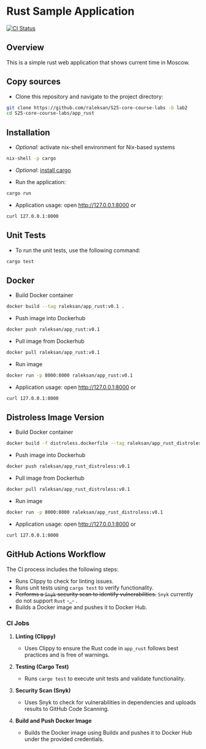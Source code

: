 # Rust Sample Application

[![CI Status](https://github.com/Raleksan/S25-core-course-labs/actions/workflows/app_rust.yaml/badge.svg)](https://github.com/Raleksan/S25-core-course-labs/actions/workflows/app_rust.yaml?event=push)

## Overview

This is a simple rust web application that shows current time in Moscow.

## Copy sources

- Clone this repository and navigate to the project directory:

```bash
git clone https://github.com/raleksan/S25-core-course-labs -b lab2
cd S25-core-course-labs/app_rust
```

## Installation

- _Optional:_ activate nix-shell environment for Nix-based systems

```bash
nix-shell -p cargo
```

- _Optional_: [install cargo](https://doc.rust-lang.org/cargo/getting-started/installation.html)

- Run the application:

```bash
cargo run
```

- Application usage: open <http://127.0.0.1:8000> or

```bash
curl 127.0.0.1:8000
```

## Unit Tests

- To run the unit tests, use the following command:

```bash
cargo test
```

## Docker

- Build Docker container

```bash
docker build --tag raleksan/app_rust:v0.1 .
```

- Push image into Dockerhub

```bash
docker push raleksan/app_rust:v0.1
```

- Pull image from Dockerhub

```bash
docker pull raleksan/app_rust:v0.1
```

- Run image

```bash
docker run -p 8000:8000 raleksan/app_rust:v0.1
```

- Application usage: open <http://127.0.0.1:8000> or

```bash
curl 127.0.0.1:8000
```

## Distroless Image Version

- Build Docker container

```bash
docker build -f distroless.dockerfile --tag raleksan/app_rust_distroless:v0.1 .
```

- Push image into Dockerhub

```bash
docker push raleksan/app_rust_distroless:v0.1
```

- Pull image from Dockerhub

```bash
docker pull raleksan/app_rust_distroless:v0.1
```

- Run image

```bash
docker run -p 8000:8000 raleksan/app_rust_distroless:v0.1
```

- Application usage: open <http://127.0.0.1:8000> or

```bash
curl 127.0.0.1:8000
```

## GitHub Actions Workflow

The CI process includes the following steps:

- Runs Clippy to check for linting issues.
- Runs unit tests using `cargo test` to verify functionality.
- ~~Performs a `Snyk` security scan to identify vulnerabilities.~~ `Snyk` currently do not support `Rust` -_- .
- Builds a Docker image and pushes it to Docker Hub.

### CI Jobs

1. **Linting (Clippy)**
   - Uses Clippy to ensure the Rust code in `app_rust` follows best practices and is free of warnings.

2. **Testing (Cargo Test)**
   - Runs `cargo test` to execute unit tests and validate functionality.

3. **Security Scan (Snyk)**
   - Uses Snyk to check for vulnerabilities in dependencies and uploads results to GitHub Code Scanning.

4. **Build and Push Docker Image**
   - Builds the Docker image using Buildx and pushes it to Docker Hub under the provided credentials.
